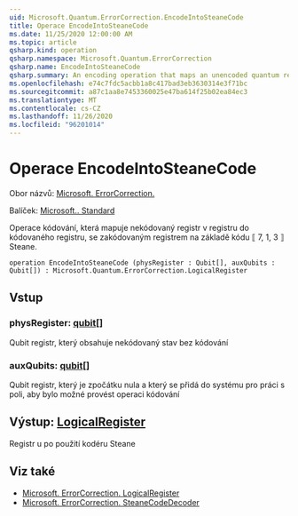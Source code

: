 ```yaml
---
uid: Microsoft.Quantum.ErrorCorrection.EncodeIntoSteaneCode
title: Operace EncodeIntoSteaneCode
ms.date: 11/25/2020 12:00:00 AM
ms.topic: article
qsharp.kind: operation
qsharp.namespace: Microsoft.Quantum.ErrorCorrection
qsharp.name: EncodeIntoSteaneCode
qsharp.summary: An encoding operation that maps an unencoded quantum register to an encoded quantum register under the ⟦7, 1, 3⟧ Steane quantum code.
ms.openlocfilehash: e74c7fdc5acbb1a8c417bad3eb3630314e3f71bc
ms.sourcegitcommit: a87c1aa8e7453360025e47ba614f25b02ea84ec3
ms.translationtype: MT
ms.contentlocale: cs-CZ
ms.lasthandoff: 11/26/2020
ms.locfileid: "96201014"
---
```

# <a name="encodeintosteanecode-operation"></a>Operace EncodeIntoSteaneCode

Obor názvů: [Microsoft. ErrorCorrection.](xref:Microsoft.Quantum.ErrorCorrection)

Balíček: [Microsoft.. Standard](https://nuget.org/packages/Microsoft.Quantum.Standard)


Operace kódování, která mapuje nekódovaný registr v registru do kódovaného registru, se zakódovaným registrem na základě kódu ⟦ 7, 1, 3 ⟧ Steane.

```qsharp
operation EncodeIntoSteaneCode (physRegister : Qubit[], auxQubits : Qubit[]) : Microsoft.Quantum.ErrorCorrection.LogicalRegister
```


## <a name="input"></a>Vstup

### <a name="physregister--qubit"></a>physRegister: [qubit](xref:microsoft.quantum.lang-ref.qubit)[]

Qubit registr, který obsahuje nekódovaný stav bez kódování


### <a name="auxqubits--qubit"></a>auxQubits: [qubit](xref:microsoft.quantum.lang-ref.qubit)[]

Qubit registr, který je zpočátku nula a který se přidá do systému pro práci s poli, aby bylo možné provést operaci kódování



## <a name="output--logicalregister"></a>Výstup: [LogicalRegister](xref:Microsoft.Quantum.ErrorCorrection.LogicalRegister)

Registr u po použití kodéru Steane

## <a name="see-also"></a>Viz také

- [Microsoft. ErrorCorrection. LogicalRegister](xref:Microsoft.Quantum.ErrorCorrection.LogicalRegister)
- [Microsoft. ErrorCorrection. SteaneCodeDecoder](xref:Microsoft.Quantum.ErrorCorrection.SteaneCodeDecoder)